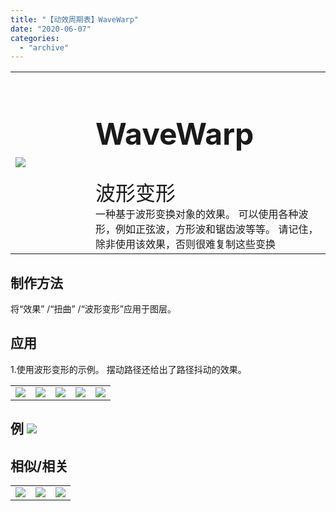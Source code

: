 ```yaml
---
title: "【动效周期表】WaveWarp"
date: "2020-06-07"
categories: 
  - "archive"
---
```


<table style="border-collapse: collapse; width: 100%;"><tbody class="table1"><tr><td style="width: 25.4125%;"><img src="https://mir.yuelili.com/user/AE/mg/foxcodex/WaveWarp.gif"></td><td style="width: 93.8898%;"><h2 style="font-size: 36pt;">WaveWarp</h2><div></div><span style="font-size: 24pt;">波形变形</span><div></div>一种基于波形变换对象的效果。 可以使用各种波形，例如正弦波，方形波和锯齿波等等。 请记住，除非使用该效果，否则很难复制这些变换</td></tr></tbody></table>

## 制作方法

将“效果” /“扭曲” /“波形变形”应用于图层。

## 应用

1.使用波形变形的示例。 摆动路径还给出了路径抖动的效果。

<table style="border-collapse: collapse;"><tbody class="table1"><tr><td><a href="https://yuelili.com/archive/repeattrim/"><img src="https://mir.yuelili.com/user/AE/mg/foxcodex/WaveWarp.gif"></a></td><td><img class="plus" src="https://mir.yuelili.com/user/AE/mg/foxcodex/plus.png"></td><td><a href="https://yuelili.com/archive/WigglePath/"><img src="https://mir.yuelili.com/user/AE/mg/foxcodex/WigglePath.gif"></a></td><td><img class="plus" src="https://mir.yuelili.com/user/AE/mg/foxcodex/tri.png"></td><td><img src="https://mir.yuelili.com/user/AE/mg/foxcodex/WaveWarp-Ex001.gif"></td></tr></tbody></table>

## 例 ![](https://mir.yuelili.com/user/AE/mg/foxcodex/WaveWarp-Ex001.gif)

## 相似/相关

<table style="border-collapse: collapse;"><tbody class="table1"><tr><td><a href="https://yuelili.com/archive/sin/"><img src="https://mir.yuelili.com/user/AE/mg/foxcodex/Sin.gif"></a></td><td><a href="https://yuelili.com/archive/Blind/"><img src="https://mir.yuelili.com/user/AE/mg/foxcodex/Blind.gif"></a></td><td><a href="https://yuelili.com/archive/Slide/"><img src="https://mir.yuelili.com/user/AE/mg/foxcodex/Slide.gif"></a></td></tr></tbody></table>
